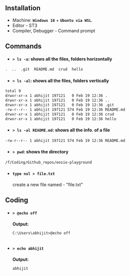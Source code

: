 ## Installation
* Machine: **`Windows 10`** + **`Ubuntu via WSL`**.
*	Editor - ST3
* Compiler, Debugger - Command prompt

## Commands
* #### `> ls -a`: shows all the files, folders horizontally
```bash
.  ..  .git  README.md  crud  hello
```
* #### `> ls -al`: shows all the files, folders vertically
```bash
total 9
drwxr-xr-x 1 abhijit 197121   0 Feb 19 12:36 .
drwxr-xr-x 1 abhijit 197121   0 Feb 19 12:36 ..
drwxr-xr-x 1 abhijit 197121   0 Feb 19 12:36 .git
-rw-r--r-- 1 abhijit 197121 574 Feb 19 12:36 README.md
drwxr-xr-x 1 abhijit 197121   0 Feb 19 12:36 crud
drwxr-xr-x 1 abhijit 197121   0 Feb 19 12:36 hello
```
* #### `> ls -al README.md`: shows all the info. of a file
```bash
-rw-r--r-- 1 abhijit 197121 574 Feb 19 12:36 README.md
```
* #### `> pwd`: shows the directory
```bash
/f/Coding/Github_repos/eosio-playground
```
* #### `type nul > file.txt`
  create a new file named - "file.txt"
 
## Coding 
* #### `> @echo off`
  **Output:**
  ```
  C:\Users\abhijit>@echo off


  ```
* #### `> echo abhijit`
  **Output:**
  ```
  abhijit
  ```
